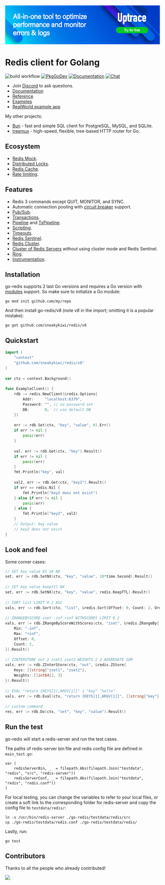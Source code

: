 <p align="center">
  <a href="https://uptrace.dev/?utm_source=gh-redis&utm_campaign=gh-redis-banner1">
    <img src="https://raw.githubusercontent.com/uptrace/roadmap/master/banner1.png" alt="All-in-one tool to optimize performance and monitor errors & logs">
  </a>
</p>

# Redis client for Golang

![build workflow](https://github.com/sneakykiwi/redis/actions/workflows/build.yml/badge.svg)
[![PkgGoDev](https://pkg.go.dev/badge/github.com/sneakykiwi/redis/v8)](https://pkg.go.dev/github.com/sneakykiwi/redis/v8?tab=doc)
[![Documentation](https://img.shields.io/badge/redis-documentation-informational)](https://redis.uptrace.dev/)
[![Chat](https://discordapp.com/api/guilds/752070105847955518/widget.png)](https://discord.gg/rWtp5Aj)

- Join [Discord](https://discord.gg/rWtp5Aj) to ask questions.
- [Documentation](https://redis.uptrace.dev)
- [Reference](https://pkg.go.dev/github.com/sneakykiwi/redis/v8?tab=doc)
- [Examples](https://pkg.go.dev/github.com/sneakykiwi/redis/v8?tab=doc#pkg-examples)
- [RealWorld example app](https://github.com/uptrace/go-treemux-realworld-example-app)

My other projects:

- [Bun](https://bun.uptrace.dev) - fast and simple SQL client for PostgreSQL, MySQL, and SQLite.
- [treemux](https://github.com/vmihailenco/treemux) - high-speed, flexible, tree-based HTTP router
  for Go.

## Ecosystem

- [Redis Mock](https://github.com/sneakykiwi/redismock).
- [Distributed Locks](https://github.com/bsm/redislock).
- [Redis Cache](https://github.com/go-redis/cache).
- [Rate limiting](https://github.com/sneakykiwi/redis_rate).

## Features

- Redis 3 commands except QUIT, MONITOR, and SYNC.
- Automatic connection pooling with
  [circuit breaker](https://en.wikipedia.org/wiki/Circuit_breaker_design_pattern) support.
- [Pub/Sub](https://pkg.go.dev/github.com/sneakykiwi/redis/v8?tab=doc#PubSub).
- [Transactions](https://pkg.go.dev/github.com/sneakykiwi/redis/v8?tab=doc#example-Client-TxPipeline).
- [Pipeline](https://pkg.go.dev/github.com/sneakykiwi/redis/v8?tab=doc#example-Client-Pipeline) and
  [TxPipeline](https://pkg.go.dev/github.com/sneakykiwi/redis/v8?tab=doc#example-Client-TxPipeline).
- [Scripting](https://pkg.go.dev/github.com/sneakykiwi/redis/v8?tab=doc#Script).
- [Timeouts](https://pkg.go.dev/github.com/sneakykiwi/redis/v8?tab=doc#Options).
- [Redis Sentinel](https://pkg.go.dev/github.com/sneakykiwi/redis/v8?tab=doc#NewFailoverClient).
- [Redis Cluster](https://pkg.go.dev/github.com/sneakykiwi/redis/v8?tab=doc#NewClusterClient).
- [Cluster of Redis Servers](https://pkg.go.dev/github.com/sneakykiwi/redis/v8?tab=doc#example-NewClusterClient--ManualSetup)
  without using cluster mode and Redis Sentinel.
- [Ring](https://pkg.go.dev/github.com/sneakykiwi/redis/v8?tab=doc#NewRing).
- [Instrumentation](https://pkg.go.dev/github.com/sneakykiwi/redis/v8?tab=doc#ex-package--Instrumentation).

## Installation

go-redis supports 2 last Go versions and requires a Go version with
[modules](https://github.com/golang/go/wiki/Modules) support. So make sure to initialize a Go
module:

```shell
go mod init github.com/my/repo
```

And then install go-redis/v8 (note _v8_ in the import; omitting it is a popular mistake):

```shell
go get github.com/sneakykiwi/redis/v8
```

## Quickstart

```go
import (
    "context"
    "github.com/sneakykiwi/redis/v8"
)

var ctx = context.Background()

func ExampleClient() {
    rdb := redis.NewClient(&redis.Options{
        Addr:     "localhost:6379",
        Password: "", // no password set
        DB:       0,  // use default DB
    })

    err := rdb.Set(ctx, "key", "value", 0).Err()
    if err != nil {
        panic(err)
    }

    val, err := rdb.Get(ctx, "key").Result()
    if err != nil {
        panic(err)
    }
    fmt.Println("key", val)

    val2, err := rdb.Get(ctx, "key2").Result()
    if err == redis.Nil {
        fmt.Println("key2 does not exist")
    } else if err != nil {
        panic(err)
    } else {
        fmt.Println("key2", val2)
    }
    // Output: key value
    // key2 does not exist
}
```

## Look and feel

Some corner cases:

```go
// SET key value EX 10 NX
set, err := rdb.SetNX(ctx, "key", "value", 10*time.Second).Result()

// SET key value keepttl NX
set, err := rdb.SetNX(ctx, "key", "value", redis.KeepTTL).Result()

// SORT list LIMIT 0 2 ASC
vals, err := rdb.Sort(ctx, "list", &redis.Sort{Offset: 0, Count: 2, Order: "ASC"}).Result()

// ZRANGEBYSCORE zset -inf +inf WITHSCORES LIMIT 0 2
vals, err := rdb.ZRangeByScoreWithScores(ctx, "zset", &redis.ZRangeBy{
    Min: "-inf",
    Max: "+inf",
    Offset: 0,
    Count: 2,
}).Result()

// ZINTERSTORE out 2 zset1 zset2 WEIGHTS 2 3 AGGREGATE SUM
vals, err := rdb.ZInterStore(ctx, "out", &redis.ZStore{
    Keys: []string{"zset1", "zset2"},
    Weights: []int64{2, 3}
}).Result()

// EVAL "return {KEYS[1],ARGV[1]}" 1 "key" "hello"
vals, err := rdb.Eval(ctx, "return {KEYS[1],ARGV[1]}", []string{"key"}, "hello").Result()

// custom command
res, err := rdb.Do(ctx, "set", "key", "value").Result()
```

## Run the test

go-redis will start a redis-server and run the test cases.

The paths of redis-server bin file and redis config file are defined in `main_test.go`:

```
var (
	redisServerBin, _  = filepath.Abs(filepath.Join("testdata", "redis", "src", "redis-server"))
	redisServerConf, _ = filepath.Abs(filepath.Join("testdata", "redis", "redis.conf"))
)
```

For local testing, you can change the variables to refer to your local files, or create a soft link
to the corresponding folder for redis-server and copy the config file to `testdata/redis/`:

```
ln -s /usr/bin/redis-server ./go-redis/testdata/redis/src
cp ./go-redis/testdata/redis.conf ./go-redis/testdata/redis/
```

Lastly, run:

```
go test
```

## Contributors

Thanks to all the people who already contributed!

<a href="https://github.com/sneakykiwi/redis/graphs/contributors">
  <img src="https://contributors-img.web.app/image?repo=sneakykiwi/redis" />
</a>
